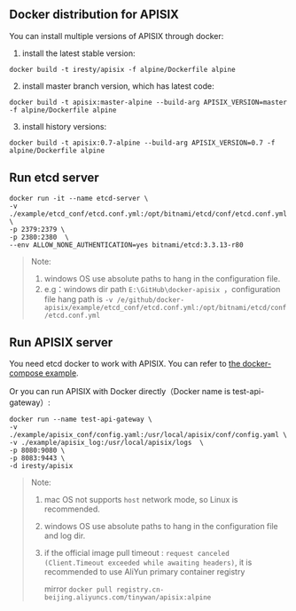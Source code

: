 ## Docker distribution for APISIX

You can install multiple versions of APISIX through docker:

1. install the latest stable version:
```
docker build -t iresty/apisix -f alpine/Dockerfile alpine
```

2. install master branch version, which has latest code:
```
docker build -t apisix:master-alpine --build-arg APISIX_VERSION=master -f alpine/Dockerfile alpine
```

3. install history versions:
```
docker build -t apisix:0.7-alpine --build-arg APISIX_VERSION=0.7 -f alpine/Dockerfile alpine
```

## Run etcd server

```
docker run -it --name etcd-server \
-v ./example/etcd_conf/etcd.conf.yml:/opt/bitnami/etcd/conf/etcd.conf.yml \
-p 2379:2379 \
-p 2380:2380  \
--env ALLOW_NONE_AUTHENTICATION=yes bitnami/etcd:3.3.13-r80
```

> Note:
>
> 1. windows OS use absolute paths to hang in the configuration file.
> 2. e.g：windows dir path `E:\GitHub\docker-apisix `，configuration  file hang path is `-v /e/github/docker-apisix/example/etcd_conf/etcd.conf.yml:/opt/bitnami/etcd/conf/etcd.conf.yml`

## Run APISIX server

You need etcd docker to work with APISIX. You can refer to [the docker-compose example](example/README.md).

Or you can run APISIX with Docker directly（Docker name is test-api-gateway）:
```
docker run --name test-api-gateway \
-v ./example/apisix_conf/config.yaml:/usr/local/apisix/conf/config.yaml \ 
-v ./example/apisix_log:/usr/local/apisix/logs  \
-p 8080:9080 \ 
-p 8083:9443 \
-d iresty/apisix
```

> Note:
>
> 1. mac OS not supports `host` network mode, so Linux is recommended.
>
> 2. windows OS use absolute paths to hang in the configuration file and log dir.
>
> 3. if the official image pull timeout : `request canceled (Client.Timeout exceeded while awaiting headers)`,  it is recommended to use AliYun primary container registry 
>
>     mirror `docker pull registry.cn-beijing.aliyuncs.com/tinywan/apisix:alpine `